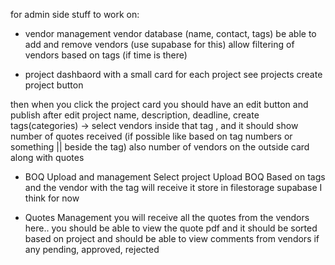 for admin side stuff to work on:

-   vendor management
    vendor database (name, contact, tags)
    be able to add and remove vendors (use supabase for this)
    allow filtering of vendors based on tags (if time is there)

-   project dashbaord with a small card for each project
    see projects
    create project button

then when you click the project card you should have an edit button and publish after edit
project name, description, deadline, create tags(categories) -> select vendors inside that tag , and it should show number of quotes received (if possible like based on tag numbers or something || beside the tag)
also number of vendors on the outside card along with quotes

-   BOQ Upload and management
    Select project
    Upload BOQ Based on tags and the vendor with the tag will receive it
    store in filestorage supabase I think for now

-   Quotes Management
    you will receive all the quotes from the vendors here..
    you should be able to view the quote pdf
    and it should be sorted based on project
    and should be able to view comments from vendors if any
    pending, approved, rejected
